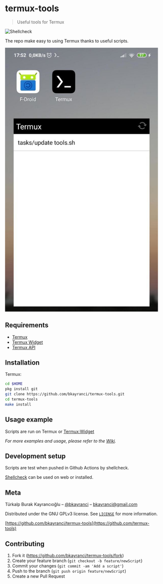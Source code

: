 # termux-tools
> Useful tools for Termux


![Shellcheck](https://github.com/bkayranci/termux-tools/workflows/ci/badge.svg
)

The repo make easy to using Termux thanks to useful scripts.

![screenshot](.github/screenshot.jpg)


## Requirements

- [Termux](https://f-droid.org/en/packages/com.termux)
- [Termux Widget](https://f-droid.org/en/packages/com.termux.widget)
- [Termux API](https://f-droid.org/en/packages/com.termux.api)


## Installation

Termux:

```sh
cd $HOME
pkg install git
git clone https://github.com/bkayranci/termux-tools.git
cd termux-tools
make install
```


## Usage example

Scripts are run on Termux or [Termux:Widget](https://wiki.termux.com/wiki/Termux:Widget)

_For more examples and usage, please refer to the [Wiki](https://wiki.termux.com/wiki/Main_Page)._


## Development setup

Scripts are test when pushed in Github Actions by shellcheck.

[Shellcheck](https://www.shellcheck.net) can be used on web or installed.


## Meta

Türkalp Burak Kayrancıoğlu – [@bkayranci](https://twitter.com/bkayranci) – bkayranci@gmail.com

Distributed under the GNU GPLv3 license. See [``LICENSE``](./LICENSE) for more information.

[https://github.com/bkayranci/termux-tools](https://github.com/termux-tools)


## Contributing

1. Fork it (<https://github.com/bkayranci/termux-tools/fork>)
2. Create your feature branch (`git checkout -b feature/newScript`)
3. Commit your changes (`git commit -am 'Add a script'`)
4. Push to the branch (`git push origin feature/newScript`)
5. Create a new Pull Request

